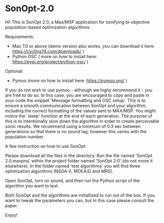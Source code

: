 # SonOpt-2.0

Hi! This is SonOpt 2.0, a Max/MSP application for sonifying bi-objective population-based optimization algorithms. 

Requirements:

- Max 7.0 or above (demo version also works, you can download it here: https://cycling74.com/downloads/ )
- Python OSC ( more on how to install here: https://pypi.org/project/python-osc/ )

Optional:

- Pymoo (more on how to install here: https://pymoo.org/ )

If you do not wish to use pymoo - although we highy recommend it - you are free to do so. In this case, you are encouraged to copy and paste in your code the snippet 'Message formatting and OSC setup'. This is to ensure a smooth communication between SonOpt and your algorithm, including the correct formatting of the values sent to MAX/MSP.
You might notice the 'sleep' function at the end of each generation. The purpose of this is to intentionally slow down the algorithm in order to create perceivable sonic results. We recommend using a minimum of 0.3 sec between generations so that there is no sound lag, however this varies with the population number.

A few instruction on how to use SonOpt:

Please download all the files in the directory. Run the file named 'SonOpt 2.0.maxproj' within the project folder named 'SonOpt 2.0' (do not move it elsewhere). In the folder named 'test algorithms' you will find three optimization algorithms (NSGA-II, MOEA/D and MRS).

Open SonOpt, turn on sound, and then run the Python script of the algorithm you want to test.

Both SonOpt and the algorithms are initiallized to run out of the box. If you want to tweak the parameters you can, but in this case please consult the paper.

Enjoy!
